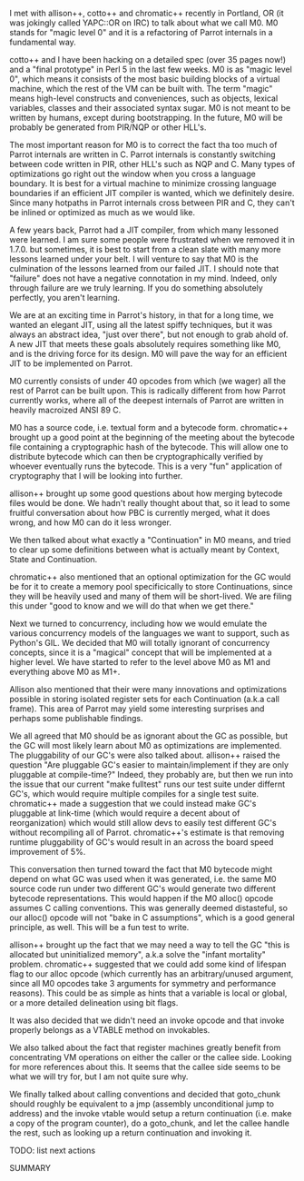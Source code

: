 I met with allison++, cotto++ and chromatic++ recently in Portland, OR (it was
jokingly called YAPC::OR on IRC) to talk about what we call M0. M0 stands for
"magic level 0" and it is a refactoring of Parrot internals in a fundamental
way.

cotto++ and I have been hacking on a detailed spec (over 35 pages now!) and a
"final prototype" in Perl 5 in the last few weeks. M0 is as "magic level 0",
which means it consists of the most basic building blocks of a virtual machine,
which the rest of the VM can be built with. The term "magic" means high-level
constructs and conveniences, such as objects, lexical variables, classes and
their associated syntax sugar. M0 is not meant to be written by humans, except
during bootstrapping. In the future, M0 will be probably be generated from
PIR/NQP or other HLL's.

The most important reason for M0 is to correct the fact tha too much of Parrot
internals are written in C. Parrot internals is constantly switching between
code written in PIR, other HLL's such as NQP and C. Many types of optimizations
go right out the window when you cross a language boundary. It is best for a
virtual machine to minimize crossing language boundaries if an efficient JIT
compiler is wanted, which we definitely desire. Since many hotpaths in Parrot
internals cross between PIR and C, they can't be inlined or optimized as much
as we would like.

A few years back, Parrot had a JIT compiler, from which many lessoned were
learned.  I am sure some people were frustrated when we removed it in 1.7.0.
but sometimes, it is best to start from a clean slate with many more lessons
learned under your belt. I will venture to say that M0 is the culmination of
the lessons learned from our failed JIT. I should note that "failure" does not
have a negative connotation in my mind. Indeed, only through failure are we
truly learning. If you do something absolutely perfectly, you aren't learning.

We are at an exciting time in Parrot's history, in that for a long time, we
wanted an elegant JIT, using all the latest spiffy techniques, but it was
always an abstract idea, "just over there", but not enough to grab ahold of. A
new JIT that meets these goals absolutely requires something like M0, and is
the driving force for its design.  M0 will pave the way for an efficient JIT to
be implemented on Parrot.

M0 currently consists of under 40 opcodes from which (we wager) all the rest of
Parrot can be built upon. This is radically different from how Parrot currently
works, where all of the deepest internals of Parrot are written in heavily
macroized ANSI 89 C.

M0 has a source code, i.e. textual form and a bytecode form. chromatic++
brought up a good point at the beginning of the meeting about the bytecode file
containing a cryptographic hash of the bytecode. This will allow one to
distribute bytecode which can then be cryptographically verified by whoever
eventually runs the bytecode. This is a very "fun" application of cryptography
that I will be looking into further.

allison++ brought up some good questions about how merging bytecode files would
be done. We hadn't really thought about that, so it lead to some fruitful
conversation about how PBC is currently merged, what it does wrong, and how M0
can do it less wronger.

We then talked about what exactly a "Continuation" in M0 means, and tried to clear
up some definitions between what is actually meant by Context, State and Continuation.

chromatic++ also mentioned that an optional optimization for the GC would be
for it to create a memory pool specificically to store Continuations, since
they will be heavily used and many of them will be short-lived. We are filing
this under "good to know and we will do that when we get there."

Next we turned to concurrency, including how we would emulate the various
concurrency models of the languages we want to support, such as Python's GIL.
We decided that M0 will totally ignorant of concurrency concepts, since it is a
"magical" concept that will be implemented at a higher level. We have started
to refer to the level above M0 as M1 and everything above M0 as M1+.

Allison also mentioned that their were many innovations and optimizations
possible in storing isolated register sets for each Continuation (a.k.a call
frame). This area of Parrot may yield some interesting surprises and perhaps
some publishable findings.

We all agreed that M0 should be as ignorant about the GC as possible, but the
GC will most likely learn about M0 as optimizations are implemented. The
pluggability of our GC's were also talked about. allison++ raised the question
"Are pluggable GC's easier to maintain/implement if they are only pluggable at
compile-time?" Indeed, they probably are, but then we run into the issue that
our current "make fulltest" runs our test suite under differnt GC's, which
would require multiple compiles for a single test suite. chromatic++ made a
suggestion that we could instead make GC's pluggable at link-time (which would
require a decent about of reorganization) which would still allow devs to
easily test different GC's without recompiling all of Parrot.  chromatic++'s
estimate is that removing runtime pluggability of GC's would result in an
across the board speed improvement of 5%.

This conversation then turned toward the fact that M0 bytecode might depend on
what GC was used when it was generated, i.e. the same M0 source code run under
two different GC's would generate two different bytecode representations. This
would happen if the M0 alloc() opcode assumes C calling conventions. This was
generally deemed distasteful, so our alloc() opcode will not "bake in C
assumptions", which is a good general principle, as well. This will be a fun
test to write.

allison++ brought up the fact that we may need a way to tell the GC "this is
allocated but uninitialized memory", a.k.a solve the "infant mortality"
problem.  chromatic++ suggested that we could add some kind of lifespan flag to
our alloc opcode (which currently has an arbitrary/unused argument, since all
M0 opcodes take 3 arguments for symmetry and performance reasons). This could
be as simple as hints that a variable is local or global, or a more detailed
delineation using bit flags.

It was also decided that we didn't need an invoke opcode and that invoke properly
belongs as a VTABLE method on invokables.

We also talked about the fact that register machines greatly benefit from 
concentrating VM operations on either the caller or the callee side. Looking
for more references about this. It seems that the callee side seems to be
what we will try for, but I am not quite sure why.

We finally talked about calling conventions and decided that goto_chunk should
roughly be equivalent to a jmp (assembly unconditional jump to address) and
the invoke vtable would setup a return continuation (i.e. make a copy of the
program counter), do a goto_chunk, and let the callee handle the rest, such
as looking up a return continuation and invoking it.

TODO: list next actions

SUMMARY

